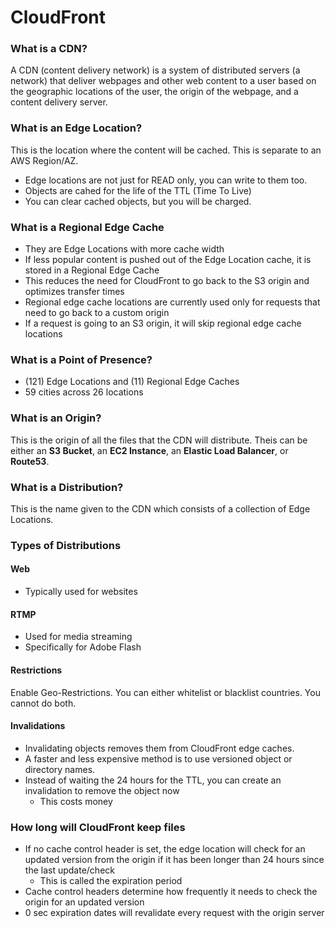 # CloudFront

### What is a CDN?
A CDN (content delivery network) is a system of distributed servers (a network) that deliver webpages and other web content to a user based on the geographic locations of the user, the origin of the webpage, and a content delivery server.

### What is an Edge Location?
This is the location where the content will be cached. This is separate to an AWS Region/AZ.
- Edge locations are not just for READ only, you can write to them too.
- Objects are cahed for the life of the TTL (Time To Live)
- You can clear cached objects, but you will be charged.

### What is a Regional Edge Cache
- They are Edge Locations with more cache width
- If less popular content is pushed out of the Edge Location cache, it is stored in a Regional Edge Cache
- This reduces the need for CloudFront to go back to the S3 origin and optimizes transfer times
- Regional edge cache locations are currently used only for requests that need to go back to a custom origin
- If a request is going to an S3 origin, it will skip regional edge cache locations

### What is a Point of Presence?
- (121) Edge Locations and (11) Regional Edge Caches
- 59 cities across 26 locations

### What is an Origin?
This is the origin of all the files that the CDN will distribute. Theis can be either an **S3 Bucket**, an **EC2 Instance**, an **Elastic Load Balancer**, or **Route53**.

### What is a Distribution?
This is the name given to the CDN which consists of a collection of Edge Locations.

### Types of Distributions
#### Web
- Typically used for websites

#### RTMP
- Used for media streaming
- Specifically for Adobe Flash


#### Restrictions
Enable Geo-Restrictions. You can either whitelist or blacklist countries. You cannot do both.

#### Invalidations
- Invalidating objects removes them from CloudFront edge caches.
- A faster and less expensive method is to use versioned object or directory names.
- Instead of waiting the 24 hours for the TTL, you can create an invalidation to remove the object now
	- This costs money

### How long will CloudFront keep files
- If no cache control header is set, the edge location will check for an updated version from the origin if it has been longer than 24 hours since the last update/check
	- This is called the expiration period
- Cache control headers determine how frequently it needs to check the origin for an updated version
- 0 sec expiration dates will revalidate every request with the origin server